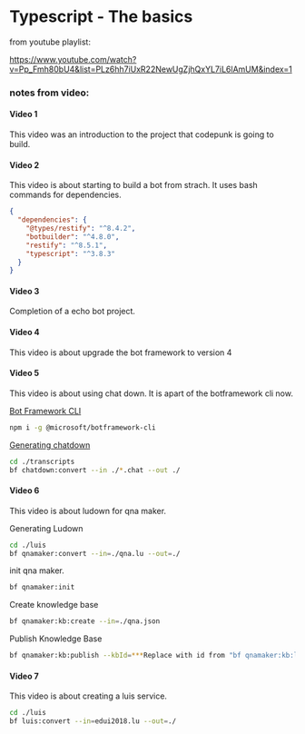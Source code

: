 # Typescript - The basics

from youtube playlist:

https://www.youtube.com/watch?v=Pp_Fmh80bU4&list=PLz6hh7iUxR22NewUgZjhQxYL7iL6lAmUM&index=1

### notes from video:

#### Video 1

This video was an introduction to the project that codepunk is going to build.

#### Video 2

This video is about starting to build a bot from strach. It uses bash commands for dependencies.

```json
{
  "dependencies": {
    "@types/restify": "^8.4.2",
    "botbuilder": "^4.8.0",
    "restify": "^8.5.1",
    "typescript": "^3.8.3"
  }
}
```

#### Video 3

Completion of a echo bot project.

#### Video 4

This video is about upgrade the bot framework to version 4

#### Video 5

This video is about using chat down. It is apart of  the botframework cli now.

[Bot Framework CLI](https://github.com/microsoft/botframework-cli)

```bash
npm i -g @microsoft/botframework-cli
```

[Generating chatdown](https://github.com/microsoft/botframework-cli/blob/master/packages/chatdown/README.md#bf-chatdownconvert)

```bash
cd ./transcripts
bf chatdown:convert --in ./*.chat --out ./
```

#### Video 6

This video is about ludown for qna maker.

Generating Ludown

```bash
cd ./luis
bf qnamaker:convert --in=./qna.lu --out=./
```

init qna maker.

```bash
bf qnamaker:init
```

Create knowledge base

```bash 
bf qnamaker:kb:create --in=./qna.json
```

Publish Knowledge Base

```bash
bf qnamaker:kb:publish --kbId=***Replace with id from "bf qnamaker:kb:list"**
```

#### Video 7

This video is about creating a luis service.

```bash
cd ./luis
bf luis:convert --in=edui2018.lu --out=./
```


